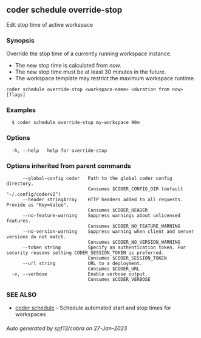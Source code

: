 ## coder schedule override-stop

Edit stop time of active workspace

### Synopsis

Override the stop time of a currently running workspace instance.

- The new stop time is calculated from _now_.
- The new stop time must be at least 30 minutes in the future.
- The workspace template may restrict the maximum workspace runtime.

```
coder schedule override-stop <workspace-name> <duration from now> [flags]
```

### Examples

```
  $ coder schedule override-stop my-workspace 90m
```

### Options

```
  -h, --help   help for override-stop
```

### Options inherited from parent commands

```
      --global-config coder   Path to the global coder config directory.
                              Consumes $CODER_CONFIG_DIR (default "~/.config/coderv2")
      --header stringArray    HTTP headers added to all requests. Provide as "Key=Value".
                              Consumes $CODER_HEADER
      --no-feature-warning    Suppress warnings about unlicensed features.
                              Consumes $CODER_NO_FEATURE_WARNING
      --no-version-warning    Suppress warning when client and server versions do not match.
                              Consumes $CODER_NO_VERSION_WARNING
      --token string          Specify an authentication token. For security reasons setting CODER_SESSION_TOKEN is preferred.
                              Consumes $CODER_SESSION_TOKEN
      --url string            URL to a deployment.
                              Consumes $CODER_URL
  -v, --verbose               Enable verbose output.
                              Consumes $CODER_VERBOSE
```

### SEE ALSO

- [coder schedule](coder_schedule.md) - Schedule automated start and stop times for workspaces

###### Auto generated by spf13/cobra on 27-Jan-2023
